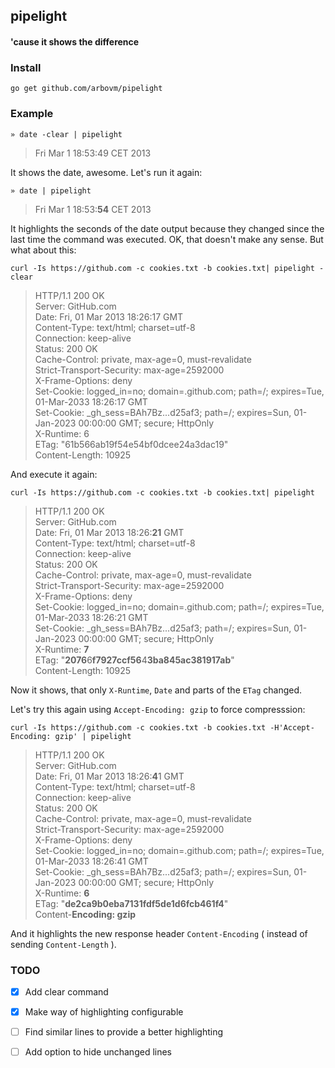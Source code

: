 ## pipelight

#### 'cause it shows the difference

### Install

    go get github.com/arbovm/pipelight
    
### Example

    » date -clear | pipelight

> Fri Mar  1 18:53:49 CET 2013

It shows the date, awesome. Let's run it again:

    » date | pipelight
    
> Fri Mar  1 18:53:<b>54</b> CET 2013

It highlights the seconds of the date output because they changed since the last time the command was executed.
OK, that doesn't make any sense. But what about this:
                                  
    curl -Is https://github.com -c cookies.txt -b cookies.txt| pipelight -clear
    
> HTTP/1.1 200 OK<br>
> Server: GitHub.com<br>
> Date: Fri, 01 Mar 2013 18:26:17 GMT<br>
> Content-Type: text/html; charset=utf-8<br>
> Connection: keep-alive<br>
> Status: 200 OK<br>
> Cache-Control: private, max-age=0, must-revalidate<br>
> Strict-Transport-Security: max-age=2592000<br>
> X-Frame-Options: deny<br>
> Set-Cookie: logged_in=no; domain=.github.com; path=/; expires=Tue, 01-Mar-2033 18:26:17 GMT<br>
> Set-Cookie: _gh_sess=BAh7Bz...d25af3; path=/; expires=Sun, 01-Jan-2023 00:00:00 GMT; secure; HttpOnly<br>
> X-Runtime: 6<br>
> ETag: "61b566ab19f54e54bf0dcee24a3dac19"<br>
> Content-Length: 10925<br>


And execute it again:


    curl -Is https://github.com -c cookies.txt -b cookies.txt| pipelight
    
> HTTP/1.1 200 OK<br>
> Server: GitHub.com<br>
> Date: Fri, 01 Mar 2013 18:26:<b>21</b> GMT<br>
> Content-Type: text/html; charset=utf-8<br>
> Connection: keep-alive<br>
> Status: 200 OK<br>
> Cache-Control: private, max-age=0, must-revalidate<br>
> Strict-Transport-Security: max-age=2592000<br>
> X-Frame-Options: deny<br>
> Set-Cookie: logged_in=no; domain=.github.com; path=/; expires=Tue, 01-Mar-2033 18:26:21 GMT<br>
> Set-Cookie: _gh_sess=BAh7Bz...d25af3; path=/; expires=Sun, 01-Jan-2023 00:00:00 GMT; secure; HttpOnly<br>
> X-Runtime: <b>7</b><br>
> ETag: "<b>2076</b>6<b>f7927ccf56</b>4<b>3ba845ac381917ab</b>"<br>
> Content-Length: 10925<br>


Now it shows, that only ``X-Runtime``, ``Date`` and parts of the ``ETag`` changed.

Let's try this again using ``Accept-Encoding: gzip`` to force compresssion:

    curl -Is https://github.com -c cookies.txt -b cookies.txt -H'Accept-Encoding: gzip' | pipelight
    

> HTTP/1.1 200 OK<br>
> Server: GitHub.com<br>
> Date: Fri, 01 Mar 2013 18:26:<b>4</b>1 GMT<br>
> Content-Type: text/html; charset=utf-8<br>
> Connection: keep-alive<br>
> Status: 200 OK<br>
> Cache-Control: private, max-age=0, must-revalidate<br>
> Strict-Transport-Security: max-age=2592000<br>
> X-Frame-Options: deny<br>
> Set-Cookie: logged_in=no; domain=.github.com; path=/; expires=Tue, 01-Mar-2033 18:26:41 GMT<br>
> Set-Cookie: _gh_sess=BAh7Bz...d25af3; path=/; expires=Sun, 01-Jan-2023 00:00:00 GMT; secure; HttpOnly<br>
> X-Runtime: <b>6</b><br>
> ETag: "<b>de2ca9b0eba7131fdf5de1d6fcb461f4</b>"<br>
> Content-<b>Encoding: gzip</b><br>

And it highlights the new response header ``Content-Encoding`` ( instead of sending ``Content-Length`` ).

### TODO

- [x] Add clear command
- [x] Make way of highlighting configurable
- [ ] Find similar lines to provide a better highlighting
- [ ] Add option to hide unchanged lines

 
